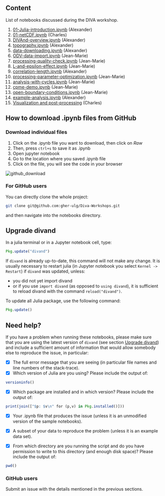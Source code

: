 ## Content

List of notebooks discussed during the DIVA workshop.

1. [01-Julia-introduction.ipynb](01-Julia-introduction.ipynb) (Alexander)
1. [01-netCDF.ipynb](01-netCDF.ipynb) (Charles)
1. [DIVAnd-overview.ipynb](DIVAnd-overview.ipynb) (Alexander)
1. [topography.ipynb](topography.ipynb) (Alexander)
1. [data-downloading.ipynb](data-downloading.ipynb) (Alexander)
1. [ODV-data-import.ipynb](ODV-data-import.ipynb) (Jean-Marie)
1. [processing-quality-check.ipynb](processing-quality-check.ipynb) (Jean-Marie)
1. [L-and-epsilon-effect.ipynb](L-and-epsilon-effect.ipynb) (Jean-Marie)
1. [correlation-length.ipynb](correlation-length.ipynb) (Alexander)
1. [processing-parameter-optimization.ipynb](processing-parameter-optimization.ipynb) (Jean-Marie)
1. [analysis-with-cycles.ipynb](analysis-with-cycles.ipynb) (Jean-Marie)
1. [cpme-demo.ipynb](cpme-demo.ipynb) (Jean-Marie)
1. [open-boundary-conditions.ipynb](open-boundary-conditions.ipynb) (Jean-Marie)
1. [example-analysis.ipynb](example-analysis.ipynb) (Alexander)
1. [Visualization and post-processing](./postprocessing/README.md) (Charles)


## How to download .ipynb files from GitHub

### Download individual files
1. Click on the .ipynb file you want to download, then click on *Raw*
2. Then, press `ctrl+s` to save it as .ipynb
3. Open jupyter notebook
4. Go to the location where you saved .ipynb file
5. Click on the file, you will see the code in your browser

![github_download](https://user-images.githubusercontent.com/11868914/36780897-9db97b3a-1c74-11e8-8278-42b61fa0b57f.png)


### For GitHub users

You can directly clone the whole project:
```bash
git clone git@github.com:gher-ulg/Diva-Workshops.git
```
and then navigate into the notebooks directory.

## Upgrade divand

In a julia terminal or in a Jupyter notebook cell, type:

```julia
Pkg.update("divand")
```

If `divand` is already up-to-date, this command will not make any change.
It is usually necessary to restart julia (in Jupyter notebook you select `Kernel -> Restart`) if `divand` was updated, unless:
  * you did not yet import divand
  * or if you use `import divand` (as opposed to `using divand`), it is sufficient to reload divand with the command `reload("divand")`.

To update all Julia package, use the following command:

```julia
Pkg.update()
```

## Need help?

If you have a problem when running these notebooks, please make sure that you are using the latest version of `divand` (see section [Upgrade divand](#upgrade-divand)) and include a sufficient amount of information that would allow somebody else to reproduce the issue, in particular:

- [x] The full error message that you are seeing (in particular file names and line numbers of the stack-trace).
- [x] Which version of Julia are you using? Please include the output of:

```julia
versioninfo()
```
- [x] Which package are installed and in which version? Please include the output of:

```julia
print(join(["$p: $v\n" for (p,v) in Pkg.installed()]))
```
- [x] Your .ipynb file that produces the issue (unless it is an unmodified version of the sample notebooks).
- [x] A subset of your data to reproduce the problem (unless it is an example data set).

- [x] From which directory are you running the script and do you have permission to write to this directory (and enough disk space)? Please include the output of:

```julia
pwd()
```

### GitHub users

Submit an issue with the details mentioned in the previous sections.

<!--  LocalWords:  ODV JMB lon ipynb GitHub ctrl jupyter
 -->
<!--  LocalWords:  divand julia versioninfo pwd
 -->
